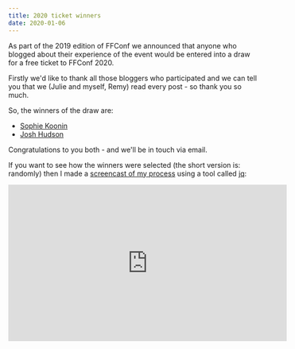 ```yaml
---
title: 2020 ticket winners
date: 2020-01-06
---
```


As part of the 2019 edition of FFConf we announced that anyone who blogged about their experience of the event would be entered into a draw for a free ticket to FFConf 2020.

Firstly we'd like to thank all those bloggers who participated and we can tell you that we (Julie and myself, Remy) read every post - so thank you so much.

So, the winners of the draw are:

- [Sophie Koonin](https://localghost.dev/)
- [Josh Hudson](https://wearetilt.com/ffconf-2019-developers-conference/)

Congratulations to you both - and we'll be in touch via email.

If you want to see how the winners were selected (the short version is: randomly) then I made a [screencast of my process](https://www.youtube.com/watch?v=3INrvIw5-2w) using a tool called [jq](https://github.com/stedolan/jq):

<div class="video">
<iframe width="560" height="315" src="https://www.youtube-nocookie.com/embed/3INrvIw5-2w" frameborder="0" allow="accelerometer; autoplay; encrypted-media; gyroscope; picture-in-picture" allowfullscreen></iframe></div>
